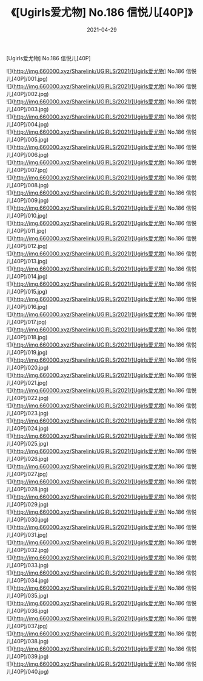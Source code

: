 ﻿---
layout: post
title:  《[Ugirls爱尤物] No.186 信悦儿[40P]》
date:   2021-04-29
img: http://img.660000.xyz/Sharelink/UGIRLS/2021/[Ugirls爱尤物] No.186 信悦儿[40P]/000.jpg
categories: [美女, 清纯, 唯美]
---

[Ugirls爱尤物] No.186 信悦儿[40P]

  ![](http://img.660000.xyz/Sharelink/UGIRLS/2021/[Ugirls爱尤物] No.186 信悦儿[40P]/001.jpg) <br> ![](http://img.660000.xyz/Sharelink/UGIRLS/2021/[Ugirls爱尤物] No.186 信悦儿[40P]/002.jpg) <br> ![](http://img.660000.xyz/Sharelink/UGIRLS/2021/[Ugirls爱尤物] No.186 信悦儿[40P]/003.jpg) <br> ![](http://img.660000.xyz/Sharelink/UGIRLS/2021/[Ugirls爱尤物] No.186 信悦儿[40P]/004.jpg) <br> ![](http://img.660000.xyz/Sharelink/UGIRLS/2021/[Ugirls爱尤物] No.186 信悦儿[40P]/005.jpg) <br> ![](http://img.660000.xyz/Sharelink/UGIRLS/2021/[Ugirls爱尤物] No.186 信悦儿[40P]/006.jpg) <br> ![](http://img.660000.xyz/Sharelink/UGIRLS/2021/[Ugirls爱尤物] No.186 信悦儿[40P]/007.jpg) <br> ![](http://img.660000.xyz/Sharelink/UGIRLS/2021/[Ugirls爱尤物] No.186 信悦儿[40P]/008.jpg) <br> ![](http://img.660000.xyz/Sharelink/UGIRLS/2021/[Ugirls爱尤物] No.186 信悦儿[40P]/009.jpg) <br> ![](http://img.660000.xyz/Sharelink/UGIRLS/2021/[Ugirls爱尤物] No.186 信悦儿[40P]/010.jpg) <br> ![](http://img.660000.xyz/Sharelink/UGIRLS/2021/[Ugirls爱尤物] No.186 信悦儿[40P]/011.jpg) <br> ![](http://img.660000.xyz/Sharelink/UGIRLS/2021/[Ugirls爱尤物] No.186 信悦儿[40P]/012.jpg) <br> ![](http://img.660000.xyz/Sharelink/UGIRLS/2021/[Ugirls爱尤物] No.186 信悦儿[40P]/013.jpg) <br> ![](http://img.660000.xyz/Sharelink/UGIRLS/2021/[Ugirls爱尤物] No.186 信悦儿[40P]/014.jpg) <br> ![](http://img.660000.xyz/Sharelink/UGIRLS/2021/[Ugirls爱尤物] No.186 信悦儿[40P]/015.jpg) <br> ![](http://img.660000.xyz/Sharelink/UGIRLS/2021/[Ugirls爱尤物] No.186 信悦儿[40P]/016.jpg) <br> ![](http://img.660000.xyz/Sharelink/UGIRLS/2021/[Ugirls爱尤物] No.186 信悦儿[40P]/017.jpg) <br> ![](http://img.660000.xyz/Sharelink/UGIRLS/2021/[Ugirls爱尤物] No.186 信悦儿[40P]/018.jpg) <br> ![](http://img.660000.xyz/Sharelink/UGIRLS/2021/[Ugirls爱尤物] No.186 信悦儿[40P]/019.jpg) <br> ![](http://img.660000.xyz/Sharelink/UGIRLS/2021/[Ugirls爱尤物] No.186 信悦儿[40P]/020.jpg) <br> ![](http://img.660000.xyz/Sharelink/UGIRLS/2021/[Ugirls爱尤物] No.186 信悦儿[40P]/021.jpg) <br> ![](http://img.660000.xyz/Sharelink/UGIRLS/2021/[Ugirls爱尤物] No.186 信悦儿[40P]/022.jpg) <br> ![](http://img.660000.xyz/Sharelink/UGIRLS/2021/[Ugirls爱尤物] No.186 信悦儿[40P]/023.jpg) <br> ![](http://img.660000.xyz/Sharelink/UGIRLS/2021/[Ugirls爱尤物] No.186 信悦儿[40P]/024.jpg) <br> ![](http://img.660000.xyz/Sharelink/UGIRLS/2021/[Ugirls爱尤物] No.186 信悦儿[40P]/025.jpg) <br> ![](http://img.660000.xyz/Sharelink/UGIRLS/2021/[Ugirls爱尤物] No.186 信悦儿[40P]/026.jpg) <br> ![](http://img.660000.xyz/Sharelink/UGIRLS/2021/[Ugirls爱尤物] No.186 信悦儿[40P]/027.jpg) <br> ![](http://img.660000.xyz/Sharelink/UGIRLS/2021/[Ugirls爱尤物] No.186 信悦儿[40P]/028.jpg) <br> ![](http://img.660000.xyz/Sharelink/UGIRLS/2021/[Ugirls爱尤物] No.186 信悦儿[40P]/029.jpg) <br> ![](http://img.660000.xyz/Sharelink/UGIRLS/2021/[Ugirls爱尤物] No.186 信悦儿[40P]/030.jpg) <br> ![](http://img.660000.xyz/Sharelink/UGIRLS/2021/[Ugirls爱尤物] No.186 信悦儿[40P]/031.jpg) <br> ![](http://img.660000.xyz/Sharelink/UGIRLS/2021/[Ugirls爱尤物] No.186 信悦儿[40P]/032.jpg) <br> ![](http://img.660000.xyz/Sharelink/UGIRLS/2021/[Ugirls爱尤物] No.186 信悦儿[40P]/033.jpg) <br> ![](http://img.660000.xyz/Sharelink/UGIRLS/2021/[Ugirls爱尤物] No.186 信悦儿[40P]/034.jpg) <br> ![](http://img.660000.xyz/Sharelink/UGIRLS/2021/[Ugirls爱尤物] No.186 信悦儿[40P]/035.jpg) <br> ![](http://img.660000.xyz/Sharelink/UGIRLS/2021/[Ugirls爱尤物] No.186 信悦儿[40P]/036.jpg) <br> ![](http://img.660000.xyz/Sharelink/UGIRLS/2021/[Ugirls爱尤物] No.186 信悦儿[40P]/037.jpg) <br> ![](http://img.660000.xyz/Sharelink/UGIRLS/2021/[Ugirls爱尤物] No.186 信悦儿[40P]/038.jpg) <br> ![](http://img.660000.xyz/Sharelink/UGIRLS/2021/[Ugirls爱尤物] No.186 信悦儿[40P]/039.jpg) <br> ![](http://img.660000.xyz/Sharelink/UGIRLS/2021/[Ugirls爱尤物] No.186 信悦儿[40P]/040.jpg) <br>